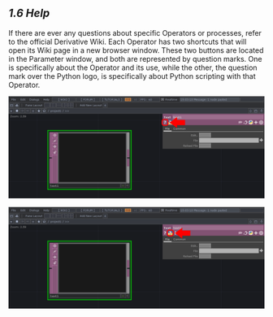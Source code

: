 ## *1.6 Help*

If there are ever any questions about specific Operators or processes, refer to the official Derivative Wiki. Each Operator has two shortcuts that will open its Wiki page in a new browser window. These two buttons are located in the Parameter window, and both are represented by question marks. One is specifically about the Operator and its use, while the other, the question mark over the Python logo, is specifically about Python scripting with that Operator.

![](../img/1.6/help-1.png)

![](../img/1.6/help-2.png)